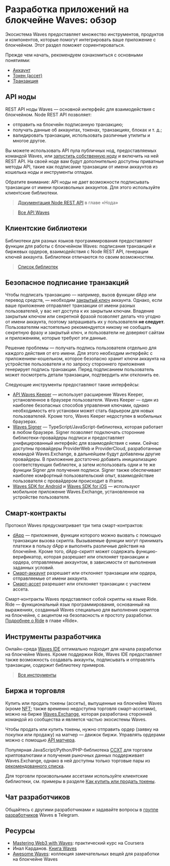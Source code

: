 # Разработка приложений на блокчейне Waves: обзор

Экосистема Waves предоставляет множество инструментов, продуктов и компонентов, которые помогут интегрировать ваше приложение с блокчейном. Этот раздел поможет сориентироваться.

Прежде чем начать, рекомендуем ознакомиться с основными понятиями:

* [Аккаунт](/ru/blockchain/account/)
* [Токен (ассет)](/ru/blockchain/token/)
* [Транзакция](/ru/blockchain/transaction/)

## API ноды

REST API ноды Waves — основной интерфейс для взаимодействия с блокчейном. Node REST API позволяет:

* отправить на блокчейн подписанную транзакцию;
* получать данные об аккаунтах, токенах, транзакциях, блоках и т. д.;
* валидировать транзакции, использовать различные утилиты и многое другое.

Вы можете использовать API пула публичных нод, предоставляемых командой Waves, или [запустить собственную ноду](/ru/waves-node/how-to-install-a-node/how-to-install-a-node) и включить на ней REST API. На своей ноде вам будут дополнительно доступны приватные методы API, такие как подписание транзакции от имени аккаунтов из кошелька ноды и инструменты отладки.

Обратите внимание: API ноды не дает возможности подписывать транзакции от имени произвольных аккаунтов. Для этого используйте клиентские библиотеки.

> [Документация Node REST API](/ru/waves-node/node-api/) в главе «Нода»

> [Все API Waves](/ru/building-apps/waves-api-and-sdk/)

## Клиентские библиотеки

Библиотеки для разных языков программирования предоставляют функции для работы с блокчейном Waves: подписания транзакций и биржевых ордеров, взаимодействия с Node REST API, генерации ключей аккаунта. Библиотеки отличаются по своим возможностям.

> [Список библиотек](/ru/building-apps/waves-api-and-sdk/client-libraries/)

## Безопасное подписание транзакций

Чтобы подписать транзакцию — например, вызов функции dApp или перевод средств, — необходим [закрытый ключ](/ru/blockchain/account/#ключи) аккаунта. Однако, если ваше приложение отправляет транзакции от имени разных пользователей, у вас нет доступа к их закрытым ключам. Владение закрытым ключом или секретной фразой позволяет делать что угодно от имени аккаунта, поэтому запрашивать их у пользователя **не следует**. Пользователям настоятельно рекомендуется никому не сообщать секретную фразу и закрытый ключ, и пользователи не доверяют сайтам и приложениям, которые требуют эти данные.

Решение проблемы — получать подпись пользователя отдельно для каждого действия от его имени. Для этого необходим интерфейс с приложением-кошельком, которое безопасно хранит ключи аккаунта на устройстве пользователя и по запросу стороннего приложения генерирует подпись транзакции. Перед подписанием пользователь может посмотреть детали транзакции, подтвердить или отклонить ее.

Следующие инструменты предоставляют такие интерфейсы:

* [API Waves Keeper](/ru/ecosystem/waves-keeper/waves-keeper-api) — использует расширение Waves Keeper, установленное в браузере пользователя. Waves Keeper — один из наиболее безопасных способов управления ключами, однако необходимость его установки может стать барьером для новых пользователей. Кроме того, Waves Keeper недоступен в мобильных браузерах.
* [Waves Signer](/ru/building-apps/waves-api-and-sdk/client-libraries/signer) — TypeScript/JavaScript-библиотека, которая работает в любом браузере. Signer позволяет подключать сторонние библиотеки-провайдеры подписи и предоставляет унифицированный интерфейс для взаимодействия с ними. Сейчас доступны провайдеры ProviderWeb и ProviderCloud, разработанные командой Waves.Exchange, в дальнейшем будут добавлены другие провайдеры. В приложение достаточно добавить инициализацию соответствующих библиотек, а затем использовать одни и те же функции Signer для получения подписи. Signer также обеспечивает наиболее комфортный пользовательский опыт, взаимодействие пользователя с провайдером происходит в iframe.
* [Waves SDK for Android](https://github.com/wavesplatform/WavesSDK-android) и [Waves SDK for iOS](https://github.com/wavesplatform/WavesSDK-iOS) — используют мобильное приложение Waves.Exchange, установленное на устройстве пользователя.

## Смарт-контракты

Протокол Waves предусматривает три типа смарт-контрактов:

* [dApp](/ru/building-apps/smart-contracts/what-is-a-dapp) — приложение, функции которого можно вызвать с помощью транзакции вызова скрипта. Вызываемые функции могут принимать платежи в пользу dApp и выполнять различные действия на блокчейне. Кроме того, dApp-скрипт может содержать функцию-верификатор, которая разрешает или отклоняет транзакции и ордера, отправляемые аккаунтом, в зависимости от выполнения заданных условий.
* [Смарт-аккаунт](/ru/building-apps/smart-contracts/what-is-smart-account) разрешает или отклоняет транзакции или ордера, отправляемые от имени аккаунта.
* [Смарт-ассет](/ru/building-apps/smart-contracts/what-is-smart-asset) разрешает или отклоняет транзакции с участием ассета.

Смарт-контракты Waves представляют собой скрипты на языке Ride. Ride — функциональный язык программирования, основанный на выражениях, созданный Waves специально для выполнения скриптов на блокчейне, с акцентом на безопасность и простоту разработки. [Подробнее о Ride](/ru/ride/) в главе «Ride».

## Инструменты разработчика

Онлайн-среда [Waves IDE](/ru/building-apps/smart-contracts/tools/waves-ide) оптимально подходит для начала разработки на блокчейне Waves. Кроме поддержки Ride, Waves IDE предоставляет также возможность создавать аккаунты, подписывать и отправлять транзакции, содержит библиотеку примеров.

> [Все инструменты](/ru/building-apps/smart-contracts/tools/)

## Биржа и торговля

Купить или продать токены (ассеты), выпущенные на блокчейне Waves (кроме [NFT](/ru/blockchain/token/non-fungible-token); также временно недоступна торговля смарт-ассетами), можно на бирже [Waves.Exchange](https://waves.exchange/), которая разработана сторонней командой из сообщества и является частью экосистемы Waves.

Чтобы продать или купить токены, нужно отправить ордер (заявку на покупки или продажу) на матчер — движок биржи. Управлять ордерами можно с помощью [API матчера](https://docs.waves.exchange/ru/waves-matcher/matcher-api).

Популярная JavaScript/Python/PHP-библиотека [CCXT](https://docs.waves.exchange/ru/ccxt/) для торговли криптовалютами и получения рыночных данных поддерживает Waves.Exchange, однако в ней доступны только торговые пары из [рекомендованного списка](https://marketdata.wavesplatform.com/api/v1/tickers).

Для торговли произвольными ассетами используйте клиентские библиотеки, см. примеры в разделе [Как купить или продать токены](/ru/building-apps/how-to/basic/trading).

## Чат разработчиков

Общайтесь с другими разработчиками и задавайте вопросы в [группе разработчиков](https://t.me/waves_ride_dapps_dev) Waves в Telegram.

## Ресурсы

* [Mastering Web3 with Waves](https://www.coursera.org/learn/mastering-web3-waves): практический курс на Coursera
* Инал Карданов. [Книга Waves](https://github.com/KardanovIR/waves-book/)
* [Awesome Waves](https://github.com/msmolyakov/awesome-waves): коллекция замечательных вещей для разработки на блокчейне Waves
